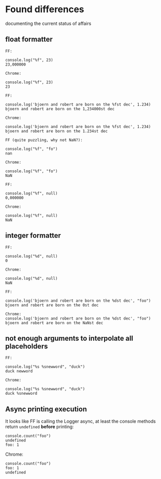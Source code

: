 # Found differences

documenting the current status of affairs

## float formatter

```
FF:

console.log("%f", 23)
23,000000

Chrome:

console.log("%f", 23)
23
````

```
FF:

console.log('bjoern and robert are born on the %fst dec', 1.234)
bjoern and robert are born on the 1,234000st dec

Chrome:

console.log('bjoern and robert are born on the %fst dec', 1.234)
bjoern and robert are born on the 1.234st dec
````

```
FF (quite puzzling, why not NaN?):

console.log("%f", "fo")
nan

Chrome:

console.log("%f", "fo")
NaN
```

```
FF:

console.log("%f", null)
0,000000

Chrome:

console.log("%f", null)
NaN
```

## integer formatter

```
FF:

console.log("%d", null)
0

Chrome:

console.log("%d", null)
NaN
```

```
FF:

console.log('bjoern and robert are born on the %dst dec', "foo")
bjoern and robert are born on the 0st dec

Chrome:
console.log('bjoern and robert are born on the %dst dec', "foo")
bjoern and robert are born on the NaNst dec
```

## not enough arguments to interpolate all placeholders

```
FF:

console.log("%s %snewword", "duck")
duck newword

Chrome:

console.log("%s %snewword", "duck")
duck %snewword
```

## Async printing execution

It looks like FF is calling the Logger async, at least the console
methods return `undefined` **before** printing:

```
console.count("foo")
undefined
foo: 1
````

Chrome:

```
console.count("foo")
foo: 1
undefined
```
